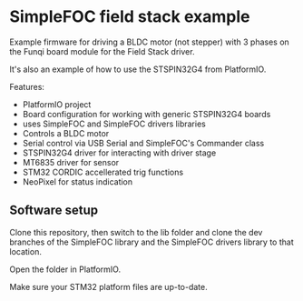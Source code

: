 # SimpleFOC field stack example

Example firmware for driving a BLDC motor (not stepper) with 3 phases on the Funqi board module for the Field Stack driver.

It's also an example of how to use the STSPIN32G4 from PlatformIO.

Features:

- PlatformIO project
- Board configuration for working with generic STSPIN32G4 boards
- uses SimpleFOC and SimpleFOC drivers libraries
- Controls a BLDC motor
- Serial control via USB Serial and SimpleFOC's Commander class
- STSPIN32G4 driver for interacting with driver stage
- MT6835 driver for sensor
- STM32 CORDIC accellerated trig functions
- NeoPixel for status indication


## Software setup

Clone this repository, then switch to the lib folder and clone the dev branches of the SimpleFOC library and the SimpleFOC drivers library to that location.

Open the folder in PlatformIO.

Make sure your STM32 platform files are up-to-date.

